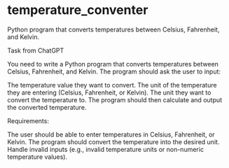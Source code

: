 # temperature_conventer
Python program that converts temperatures between Celsius, Fahrenheit, and Kelvin.

Task from ChatGPT

You need to write a Python program that converts temperatures between Celsius, Fahrenheit, and Kelvin. The program should ask the user to input:

The temperature value they want to convert.
The unit of the temperature they are entering (Celsius, Fahrenheit, or Kelvin).
The unit they want to convert the temperature to.
The program should then calculate and output the converted temperature.

Requirements:

The user should be able to enter temperatures in Celsius, Fahrenheit, or Kelvin.
The program should convert the temperature into the desired unit.
Handle invalid inputs (e.g., invalid temperature units or non-numeric temperature values).